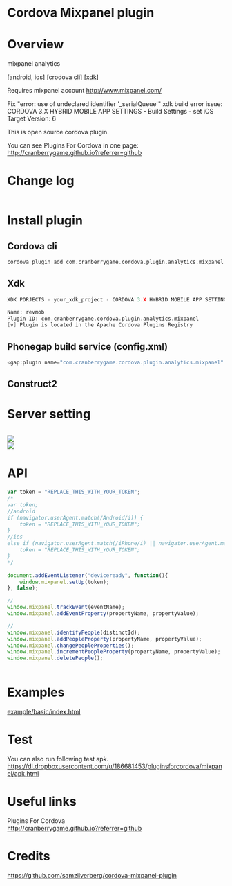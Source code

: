 Cordova Mixpanel plugin
====================
# Overview #
mixpanel analytics

[android, ios] [crodova cli] [xdk]

Requires mixpanel account http://www.mixpanel.com/

Fix "error: use of undeclared identifier '_serialQueue'" xdk build error issue:
CORDOVA 3.X HYBRID MOBILE APP SETTINGS - Build Settings - set iOS Target Version: 6

This is open source cordova plugin.

You can see Plugins For Cordova in one page: http://cranberrygame.github.io?referrer=github

# Change log #
```c
```
# Install plugin #

## Cordova cli ##
```c
cordova plugin add com.cranberrygame.cordova.plugin.analytics.mixpanel
```

## Xdk ##
```c
XDK PORJECTS - your_xdk_project - CORDOVA 3.X HYBRID MOBILE APP SETTINGS - PLUGINS AND PERMISSIONS - Third Party Plugins - Add a Third Party Plugin - Get Plugin from the Web -

Name: revmob
Plugin ID: com.cranberrygame.cordova.plugin.analytics.mixpanel
[v] Plugin is located in the Apache Cordova Plugins Registry
```

## Phonegap build service (config.xml) ##
```c
<gap:plugin name="com.cranberrygame.cordova.plugin.analytics.mixpanel" source="plugins.cordova.io" />
```

## Construct2 ##

# Server setting #
```c
```

<img src="https://github.com/cranberrygame/cordova-plugin-analytics-mixpanel/blob/master/doc/token.png"><br>
<img src="https://github.com/cranberrygame/cordova-plugin-analytics-mixpanel/blob/master/doc/mixpanel_bookmark.png"><br>

# API #
```javascript
var token = "REPLACE_THIS_WITH_YOUR_TOKEN";
/*
var token;
//android
if (navigator.userAgent.match(/Android/i)) {
	token = "REPLACE_THIS_WITH_YOUR_TOKEN";
}
//ios
else if (navigator.userAgent.match(/iPhone/i) || navigator.userAgent.match(/iPad/i)) {
	token = "REPLACE_THIS_WITH_YOUR_TOKEN";
}
*/

document.addEventListener("deviceready", function(){
    window.mixpanel.setUp(token);
}, false);

//
window.mixpanel.trackEvent(eventName);
window.mixpanel.addEventProperty(propertyName, propertyValue);

//
window.mixpanel.identifyPeople(distinctId);
window.mixpanel.addPeopleProperty(propertyName, propertyValue);
window.mixpanel.changePeopleProperties();
window.mixpanel.incrementPeopleProperty(propertyName, propertyValue);
window.mixpanel.deletePeople();
			
```
# Examples #
<a href="https://github.com/cranberrygame/cordova-plugin-analytics-mixpanel/blob/master/example/basic/index.html">example/basic/index.html</a><br>

# Test #

You can also run following test apk.
https://dl.dropboxusercontent.com/u/186681453/pluginsforcordova/mixpanel/apk.html

# Useful links #

Plugins For Cordova<br>
http://cranberrygame.github.io?referrer=github

# Credits #

https://github.com/samzilverberg/cordova-mixpanel-plugin
